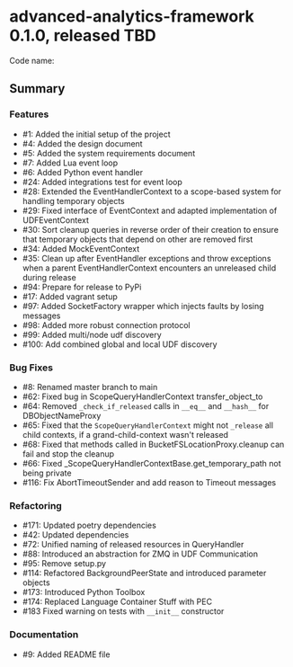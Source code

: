 # advanced-analytics-framework 0.1.0, released TBD

Code name:

## Summary


### Features

* #1: Added the initial setup of the project
* #4: Added the design document
* #5: Added the system requirements document
* #7: Added Lua event loop
* #6: Added Python event handler
* #24: Added integrations test for event loop
* #28: Extended the EventHandlerContext to a scope-based system for handling temporary objects
* #29: Fixed interface of EventContext and adapted implementation of UDFEventContext
* #30: Sort cleanup queries in reverse order of their creation to ensure that temporary objects that depend on other are removed first
* #34: Added MockEventContext
* #35: Clean up after EventHandler exceptions and throw exceptions when a parent EventHandlerContext encounters an unreleased child during release
* #94: Prepare for release to PyPi
* #17: Added vagrant setup
* #97: Added SocketFactory wrapper which injects faults by losing messages
* #98: Added more robust connection protocol
* #99: Added multi/node udf discovery
* #100: Add combined global and local UDF discovery

### Bug Fixes

* #8: Renamed master branch to main
* #62: Fixed bug in ScopeQueryHandlerContext transfer_object_to
* #64: Removed `_check_if_released` calls in `__eq__` and `__hash__` for DBObjectNameProxy
* #65: Fixed that the `ScopeQueryHandlerContext` might not `_release` all child contexts, if a grand-child-context wasn't released
* #68: Fixed that methods called in BucketFSLocationProxy.cleanup can fail and stop the cleanup
* #66: Fixed _ScopeQueryHandlerContextBase.get_temporary_path not being private
* #116: Fix AbortTimeoutSender and add reason to Timeout messages

### Refactoring

* #171: Updated poetry dependencies
* #42: Updated dependencies
* #72: Unified naming of released resources in QueryHandler
* #88: Introduced an abstraction for ZMQ in UDF Communication
* #95: Remove setup.py
* #114: Refactored BackgroundPeerState and introduced parameter objects
* #173: Introduced Python Toolbox
* #174: Replaced Language Container Stuff with PEC
* #183 Fixed warning on tests with `__init__` constructor

### Documentation

* #9: Added README file
